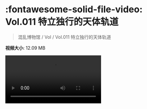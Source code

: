 # :fontawesome-solid-file-video: Vol.011 特立独行的天体轨道

> 混乱博物馆 / Vol / Vol.011 特立独行的天体轨道

**视频大小**: 12.09 MB

<div class="video"><video src="https://file.hsyhx.top/archive/混乱博物馆/Vol/Vol.011 特立独行的天体轨道.mp4" controls preload>🤔 您的浏览器不支持 video 标签</video></div>